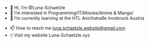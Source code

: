 - 👋 Hi, I’m @Luna-Schaetzle
- 👀 I’m interested in Programming/IT/Movies/Anime & Manga/
- 🌱 I’m currently learning at the HTL Anichstraße Innsbruck Austria
<!---
- 💞️ I’m looking to collaborate on ...
--->
- 📫 How to reach me luna.schaetzle.website@gmail.com
- 🖱 Visit my website Luna-Schaetzle.xyz

<!---
Luna-Schaetzle/Luna-Schaetzle is a ✨ special ✨ repository because its `README.md` (this file) appears on your GitHub profile.
You can click the Preview link to take a look at your changes.
--->
